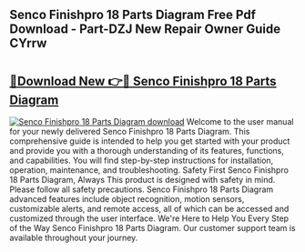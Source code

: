 ## Senco Finishpro 18 Parts Diagram Free Pdf Download - Part-DZJ New Repair Owner Guide CYrrw

# <h2><a href="http://dfn7r0o.blite.top/?on=Senco+Finishpro+18+Parts+Diagram">🔗Download New 👉🔴 Senco Finishpro 18 Parts Diagram</a></h2>

[![Senco Finishpro 18 Parts Diagram download](https://i.imgur.com/lujVjoI.png)](http://dfn7r0o.blite.top/?on=Senco+Finishpro+18+Parts+Diagram)
Welcome to the user manual for your newly delivered Senco Finishpro 18 Parts Diagram. This comprehensive guide is intended to help you get started with your product and provide you with a thorough understanding of its features, functions, and capabilities. You will find step-by-step instructions for installation, operation, maintenance, and troubleshooting. Safety First Senco Finishpro 18 Parts Diagram, Always This product is designed with safety in mind. Please follow all safety precautions. Senco Finishpro 18 Parts Diagram advanced features include object recognition, motion sensors, customizable alerts, and remote access, all of which can be accessed and customized through the user interface. We're Here to Help You Every Step of the Way Senco Finishpro 18 Parts Diagram. Our customer support team is available throughout your journey.
